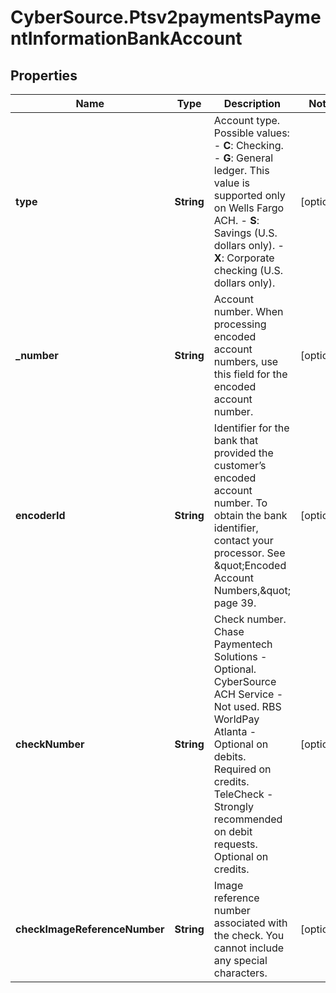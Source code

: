 # CyberSource.Ptsv2paymentsPaymentInformationBankAccount

## Properties
Name | Type | Description | Notes
------------ | ------------- | ------------- | -------------
**type** | **String** | Account type.  Possible values:  - **C**: Checking.  - **G**: General ledger. This value is supported only on Wells Fargo ACH.  - **S**: Savings (U.S. dollars only).  - **X**: Corporate checking (U.S. dollars only).  | [optional] 
**_number** | **String** | Account number.  When processing encoded account numbers, use this field for the encoded account number.  | [optional] 
**encoderId** | **String** | Identifier for the bank that provided the customer’s encoded account number.  To obtain the bank identifier, contact your processor. See \&quot;Encoded Account Numbers,\&quot; page 39.  | [optional] 
**checkNumber** | **String** | Check number.  Chase Paymentech Solutions - Optional. CyberSource ACH Service - Not used. RBS WorldPay Atlanta - Optional on debits. Required on credits. TeleCheck - Strongly recommended on debit requests. Optional on credits.  | [optional] 
**checkImageReferenceNumber** | **String** | Image reference number associated with the check. You cannot include any special characters.  | [optional] 


